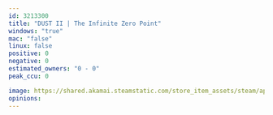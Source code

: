 ```yaml
---
id: 3213300
title: "DUST II | The Infinite Zero Point"
windows: "true"
mac: "false"
linux: false
positive: 0
negative: 0
estimated_owners: "0 - 0"
peak_ccu: 0

image: https://shared.akamai.steamstatic.com/store_item_assets/steam/apps/3213300/header.jpg?t=1730344433
opinions:
---
```

